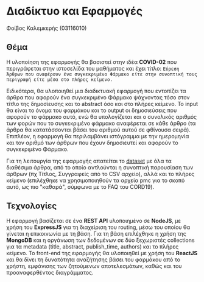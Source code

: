 # Διαδίκτυο και Εφαρμογές

Φοίβος Καλεμκερής (03116010)

## Θέμα

Η υλοποίηση της εφαρμογής θα βασιστεί στην ιδέα **COVID-02** που περιγράφεται στην ιστοσελίδα του μαθήματος και έχει τίτλο:
`Εύρεση Άρθρων που αναφέρουν ένα συγκεκριμένο Φάρμακο είτε στην συνοπτική τους περιγραφή είτε μέσα στο πλήρες κείμενο.`

Ειδικότερα, θα υλοποιηθεί μια διαδικτυακή εφαρμογή που εντοπίζει τα άρθρα που αφορούν ένα συγκεκριμένο Φάρμακο ψάχνοντας τόσο στον τίτλο της δημοσίευσης και το abstract όσο και στο πλήρες κείμενο. Το input θα είναι το όνομα του φαρμάκου και το output οι δημοσιεύσεις που αφορούν το φάρμακο αυτό, ενώ θα υπολογίζεται και ο συνολικός αριθμός των φορών που το συγκεκριμένο φάρμακο αναφέρεται σε κάθε άρθρο (τα άρθρα θα κατατάσσονται βάσει του αριθμού αυτού σε φθίνουσα σειρά).
Επιπλέον, η εφαρμογή θα περιλαμβάνει ιστόγραμμα με την ημερομηνία και τον αριθμό των άρθρων που έχουν δημοσιευτεί και αφορούν το συγκεκριμένο Φάρμακο.

Για τη λειτουργία της εφαρμογής απατείται το [dataset](https://www.semanticscholar.org/cord19) με όλα τα διαθέσιμα άρθρα, από το οποίο αντλούνται η συνοπτική παρουσίαση των άρθρων (πχ Τίτλος, Συγγραφείς από το CSV αρχείο), αλλά και το πλήρες κείμενο (επιλέχθηκε να χρησιμοποιηθούν τα αρχεία pmc για το σκοπό αυτό, ως πιο "καθαρά", σύμφωνα με το FAQ του CORD19).

## Τεχνολογίες

Η εφαρμογή βασίζεται σε ένα **REST API** υλοποιημένο σε **NodeJS**, με χρήση του **ExpressJS** για τη διαχείριση του routing, μέσω του οποίου θα γίνεται η επικοινωνία με τη βάση. Για τη βάση επιλέχθηκε η χρήση της **MongoDB** και η οργάνωση των δεδομένων σε δύο ξεχωριστές collections για τα metadata (title, abstract, publish_time, authors) και το πλήρες κείμενο.
Το front-end της εφαρμογής θα υλοποιηθεί με χρήση του **ReactJS** και θα δίνει τη δυνατότητα αναζήτησης βάσει του φαρμάκου από το χρήστη, εμφάνισης των ζητούμενων αποτελεσμάτων, καθώς και του προαναφερθέντος διαγράμματος.
